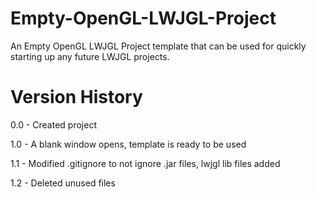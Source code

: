 Empty-OpenGL-LWJGL-Project
==========================

An Empty OpenGL LWJGL Project template that can be used for quickly starting up any future LWJGL projects.

Version History
===============

0.0 - Created project

1.0 - A blank window opens, template is ready to be used

1.1 - Modified .gitignore to not ignore .jar files, lwjgl lib files added

1.2 - Deleted unused files
